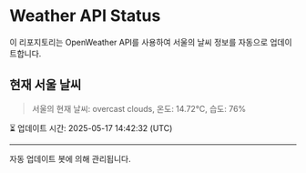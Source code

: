 
# Weather API Status

이 리포지토리는 OpenWeather API를 사용하여 서울의 날씨 정보를 자동으로 업데이트합니다.

## 현재 서울 날씨
> 서울의 현재 날씨: overcast clouds, 온도: 14.72°C, 습도: 76%

⏳ 업데이트 시간: 2025-05-17 14:42:32 (UTC)

---
자동 업데이트 봇에 의해 관리됩니다.
